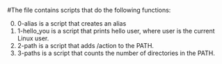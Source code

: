 #The file contains scripts that do the following functions:

0. 0-alias is a script that creates an alias
1. 1-hello_you is a script that prints hello user, where user is the current Linux user.
2. 2-path is a script that adds /action to the PATH.
3. 3-paths is a script that counts the number of directories in the PATH.

